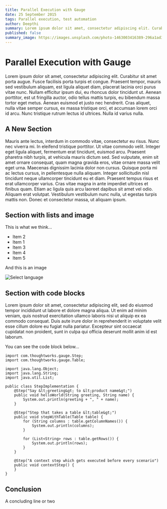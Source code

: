 ```yaml
---
title: Parallel Execution with Gauge
date: 25 September 2015
tags: Parallel execution, test automation
author: Deepthi
summary: Lorem ipsum dolor sit amet, consectetur adipiscing elit. Curabitur sit amet porta augue. Fusce facilisis porta turpis et congue. Praesent tempor, mauris sed vestibulum aliquam, est ligula aliquet diam, placerat lacinia orci purus vitae nunc. Nullam efficitur ipsum dui, eu rhoncus dolor tincidunt ut. 
published: false
summary_image: https://images.unsplash.com/photo-1463003416389-296a1ad37ca0?ixlib=rb-0.3.5&q=80&fm=jpg&crop=entropy&s=1bed2a6743851633b655ae774c15ac07
---
```


# Parallel Execution with Gauge

Lorem ipsum dolor sit amet, consectetur adipiscing elit. Curabitur sit amet porta augue. Fusce facilisis porta turpis et congue. Praesent tempor, mauris sed vestibulum aliquam, est ligula aliquet diam, placerat lacinia orci purus vitae nunc. Nullam efficitur ipsum dui, eu rhoncus dolor tincidunt ut. Aenean porttitor, est ut fringilla auctor, odio tellus mattis turpis, eu bibendum massa tortor eget metus. Aenean euismod et justo nec hendrerit. Cras aliquet, nulla vitae semper cursus, ex massa tristique orci, et accumsan lorem orci id arcu. Nunc tristique rutrum lectus id ultrices. Nulla id varius nulla.

## A New Section

Mauris ante lectus, interdum in commodo vitae, consectetur eu risus. Nunc nec viverra mi. In eleifend tristique porttitor. Ut vitae commodo velit. Integer eget ligula aliquet, fermentum erat tincidunt, euismod arcu. Praesent pharetra nibh turpis, at vehicula mauris dictum sed. Sed vulputate, enim sit amet ornare consequat, quam magna gravida eros, vitae ornare massa velit eget urna. Maecenas dignissim lacinia dolor non cursus. Quisque porta mi ac lectus cursus, in pellentesque nulla aliquam. Integer sollicitudin nisl tincidunt neque ullamcorper tincidunt eu et diam. Praesent tempus risus et erat ullamcorper varius. Cras vitae magna in ante imperdiet ultrices et finibus quam. Etiam ac ligula quis arcu laoreet dapibus sit amet vel odio. Aliquam erat volutpat. Vestibulum vestibulum nunc nulla, ut egestas turpis mattis non. Donec et consectetur massa, ut aliquam ipsum.

## Section with lists and image

This is what we think...

- Item 2
- Item 1
- Item 3
- Item 4
- Item 5

And this is an image

![Select language](<% = asset_path(:images, 'install-lang-runner.jpg') %>)

## Section with code blocks

Lorem ipsum dolor sit amet, consectetur adipiscing elit, sed do eiusmod tempor incididunt ut labore et dolore magna aliqua. Ut enim ad minim veniam, quis nostrud exercitation ullamco laboris nisi ut aliquip ex ea commodo consequat. Duis aute irure dolor in reprehenderit in voluptate velit esse cillum dolore eu fugiat nulla pariatur. Excepteur sint occaecat cupidatat non proident, sunt in culpa qui officia deserunt mollit anim id est laborum.

You can see the code block below...

```
import com.thoughtworks.gauge.Step;
import com.thoughtworks.gauge.Table;

import java.lang.Object;
import java.lang.String;
import java.util.List;

public class StepImplementation {
    @Step("Say &lt;greeting&gt; to &lt;product name&gt;")
    public void helloWorld(String greeting, String name) {
        System.out.println(greeting + ", " + name);
    }

    @Step("Step that takes a table &lt;table&gt;")
    public void stepWithTable(Table table) {
        for (String columns : table.getColumnNames()) {
            System.out.println(columns);
        }

        for (List<String> rows : table.getRows()) {
            System.out.println(rows);
        }
    }

    @Step("A context step which gets executed before every scenario")
    public void contextStep() {
    }
}
```

## Conclusion

A concluding line or two
